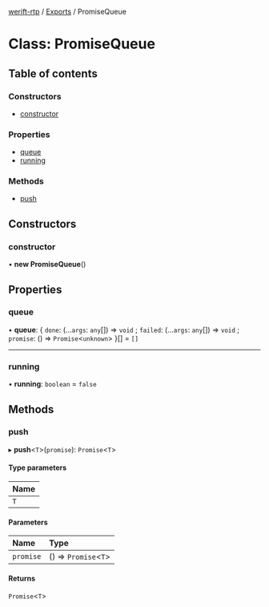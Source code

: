 [werift-rtp](../README.md) / [Exports](../modules.md) / PromiseQueue

# Class: PromiseQueue

## Table of contents

### Constructors

- [constructor](PromiseQueue.md#constructor)

### Properties

- [queue](PromiseQueue.md#queue)
- [running](PromiseQueue.md#running)

### Methods

- [push](PromiseQueue.md#push)

## Constructors

### constructor

• **new PromiseQueue**()

## Properties

### queue

• **queue**: { `done`: (...`args`: `any`[]) => `void` ; `failed`: (...`args`: `any`[]) => `void` ; `promise`: () => `Promise`<`unknown`\>  }[] = `[]`

___

### running

• **running**: `boolean` = `false`

## Methods

### push

▸ **push**<`T`\>(`promise`): `Promise`<`T`\>

#### Type parameters

| Name |
| :------ |
| `T` |

#### Parameters

| Name | Type |
| :------ | :------ |
| `promise` | () => `Promise`<`T`\> |

#### Returns

`Promise`<`T`\>
